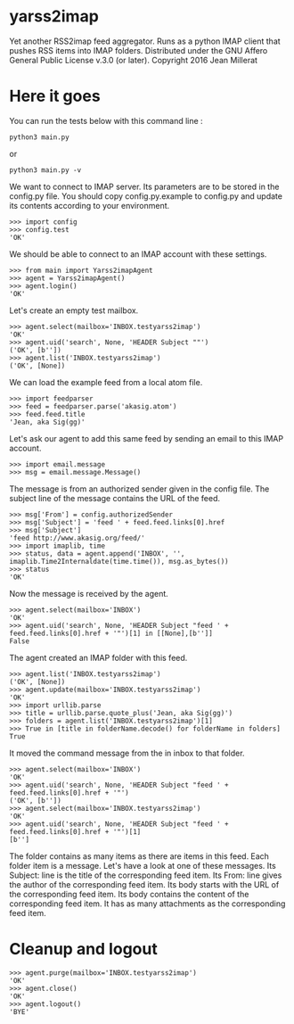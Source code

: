 # yarss2imap
Yet another RSS2imap feed aggregator. Runs as a python IMAP client that pushes RSS items into IMAP folders.
Distributed under the GNU Affero General Public License v.3.0 (or later). Copyright 2016 Jean Millerat

# Here it goes

You can run the tests below with this command line :

    python3 main.py

or

    python3 main.py -v

We want to connect to IMAP server. Its parameters are to be stored in the config.py file. You should copy config.py.example to config.py and update its contents according to your environment.

    >>> import config
    >>> config.test
    'OK'

We should be able to connect to an IMAP account with these settings.

    >>> from main import Yarss2imapAgent
    >>> agent = Yarss2imapAgent()
    >>> agent.login()
    'OK'

Let's create an empty test mailbox.

    >>> agent.select(mailbox='INBOX.testyarss2imap')
    'OK'
    >>> agent.uid('search', None, 'HEADER Subject ""')
    ('OK', [b''])
    >>> agent.list('INBOX.testyarss2imap')
    ('OK', [None])

We can load the example feed from a local atom file.

    >>> import feedparser
    >>> feed = feedparser.parse('akasig.atom')
    >>> feed.feed.title
    'Jean, aka Sig(gg)'

Let's ask our agent to add this same feed by sending an email to this IMAP account.

    >>> import email.message
    >>> msg = email.message.Message()

The message is from an authorized sender given in the config file.
The subject line of the message contains the URL of the feed.

    >>> msg['From'] = config.authorizedSender
    >>> msg['Subject'] = 'feed ' + feed.feed.links[0].href
    >>> msg['Subject']
    'feed http://www.akasig.org/feed/'
    >>> import imaplib, time
    >>> status, data = agent.append('INBOX', '', imaplib.Time2Internaldate(time.time()), msg.as_bytes())
    >>> status
    'OK'

Now the message is received by the agent.

    >>> agent.select(mailbox='INBOX')
    'OK'
    >>> agent.uid('search', None, 'HEADER Subject "feed ' + feed.feed.links[0].href + '"')[1] in [[None],[b'']]
    False

The agent created an IMAP folder with this feed.

    >>> agent.list('INBOX.testyarss2imap')
    ('OK', [None])
    >>> agent.update(mailbox='INBOX.testyarss2imap')
    'OK'
    >>> import urllib.parse
    >>> title = urllib.parse.quote_plus('Jean, aka Sig(gg)')
    >>> folders = agent.list('INBOX.testyarss2imap')[1] 
    >>> True in [title in folderName.decode() for folderName in folders]
    True

It moved the command message from the in inbox to that folder.

    >>> agent.select(mailbox='INBOX')
    'OK'
    >>> agent.uid('search', None, 'HEADER Subject "feed ' + feed.feed.links[0].href + '"')
    ('OK', [b''])
    >>> agent.select(mailbox='INBOX.testyarss2imap')
    'OK'
    >>> agent.uid('search', None, 'HEADER Subject "feed ' + feed.feed.links[0].href + '"')[1] 
    [b'']

The folder contains as many items as there are items in this feed.
Each folder item is a message.
Let's have a look at one of these messages.
Its Subject: line is the title of the corresponding feed item.
Its From: line gives the author of the corresponding feed item.
Its body starts with the URL of the corresponding feed item.
Its body contains the content of the corresponding feed item.
It has as many attachments as the corresponding feed item.

# Cleanup and logout 

    >>> agent.purge(mailbox='INBOX.testyarss2imap')
    'OK'
    >>> agent.close()
    'OK'
    >>> agent.logout()
    'BYE'


